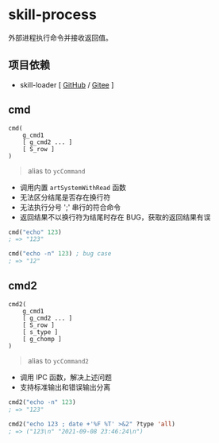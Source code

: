 # skill-process

外部进程执行命令并接收返回值。

## 项目依赖

+ skill-loader [ [GitHub](https://github.com/yeungchie/skill-loader "https://github.com/yeungchie/skill-loader") / [Gitee](https://gitee.com/yeungchie/skill-loader "https://gitee.com/yeungchie/skill-loader") ]

## cmd

```text
cmd(
    g_cmd1
    [ g_cmd2 ... ]
    [ S_row ]
)
```

> alias to `ycCommand`

+ 调用内置 `artSystemWithRead` 函数
+ 无法区分结尾是否存在换行符
+ 无法执行分号 ';' 串行的符合命令
+ 返回结果不以换行符为结尾时存在 BUG，获取的返回结果有误

```lisp
cmd("echo" 123)
; => "123"

cmd("echo -n" 123) ; bug case
; => "12"
```

## cmd2

```text
cmd2(
    g_cmd1
    [ g_cmd2 ... ]
    [ S_row ]
    [ s_type ]
    [ g_chomp ]
)
```

> alias to `ycCommand2`

+ 调用 IPC 函数，解决上述问题
+ 支持标准输出和错误输出分离

```lisp
cmd2("echo -n" 123)
; => "123"

cmd2("echo 123 ; date +'%F %T' >&2" ?type 'all)
; => ("123\n" "2021-09-08 23:46:24\n")
```
